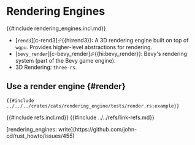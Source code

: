 # Rendering Engines

{{#include rendering_engines.incl.md}}

- [`rend3`][c-rend3]⮳{{hi:rend3}}: A 3D rendering engine built on top of `wgpu`. Provides higher-level abstractions for rendering.
- [`bevy_render`][c-bevy_render]⮳{{hi:bevy_render}}: Bevy's rendering system (part of the Bevy game engine).
- 3D Rendering: `three-rs`.

## Use a render engine {#render}

```rust,editable
{{#include ../../../crates/cats/rendering_engine/tests/render.rs:example}}
```

{{#include refs.incl.md}}
{{#include ../../refs/link-refs.md}}

<div class="hidden">
[rendering_engines: write](https://github.com/john-cd/rust_howto/issues/455)
</div>
